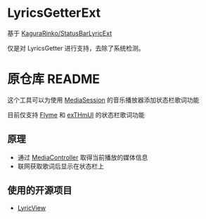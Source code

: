 # LyricsGetterExt

基于 [KaguraRinko/StatusBarLyricExt](https://github.com/KaguraRinko/StatusBarLyricExt)

仅是对 LyricsGetter 进行支持，去除了系统检测。

# 原仓库 README

这个工具可以为使用 [MediaSession](https://developer.android.google.cn/reference/android/media/session/MediaSession) 的音乐播放器添加状态栏歌词功能

目前仅支持 [Flyme](https://www.flyme.com/) 和 [exTHmUI](https://www.exthmui.cn/) 的状态栏歌词功能

## 原理
- 通过 [MediaController](https://developer.android.google.cn/reference/android/media/session/MediaController) 取得当前播放的媒体信息
- 联网获取歌词后显示在状态栏上

## 使用的开源项目
- [LyricView](https://github.com/markzhai/LyricView)

